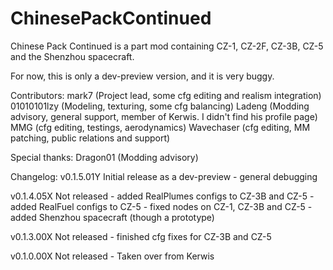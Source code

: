 # ChinesePackContinued
Chinese Pack Continued is a part mod containing CZ-1, CZ-2F, CZ-3B, CZ-5 and the Shenzhou spacecraft.

For now, this is only a dev-preview version, and it is very buggy.

Contributors:
mark7 (Project lead, some cfg editing and realism integration)
01010101lzy (Modeling, texturing, some cfg balancing)
Ladeng (Modding advisory, general support, member of Kerwis. I didn't find his profile page)
MMG (cfg editing, testings, aerodynamics)
Wavechaser (cfg editing, MM patching, public relations and support)

Special thanks:
Dragon01 (Modding advisory)



Changelog:
  v0.1.5.01Y
  Initial release as a dev-preview
      - general debugging

  v0.1.4.05X
  Not released
      - added RealPlumes configs to CZ-3B and CZ-5
      - added RealFuel configs to CZ-5
      - fixed nodes on CZ-1, CZ-3B and CZ-5
      - added Shenzhou spacecraft (though a prototype)

  v0.1.3.00X
  Not released 
      - finished cfg fixes for CZ-3B and CZ-5

  v0.1.0.00X
  Not released
      - Taken over from Kerwis
